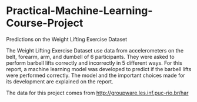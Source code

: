 # Practical-Machine-Learning-Course-Project
Predictions on the Weight Lifting Exercise Dataset

The Weight Lifting Exercise Dataset use data from accelerometers on the belt, forearm, arm, and dumbell of 6 participants. They were asked to perform barbell lifts correctly and incorrectly in 5 different ways. 
For this report, a machine learning model was developed to predict if the barbell lifts were performed correctly. The model and the important choices made for its development are explained on the report.

The data for this project comes from http://groupware.les.inf.puc-rio.br/har
